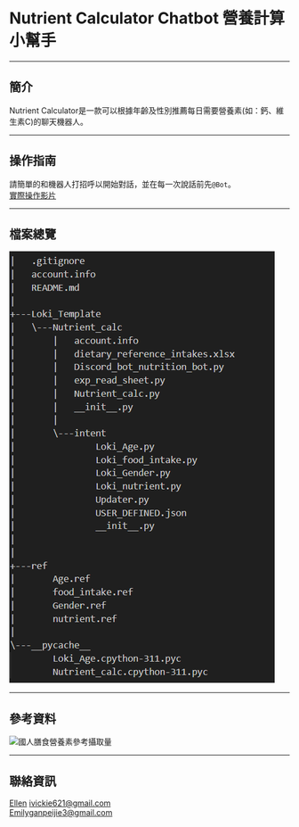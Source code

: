 # Nutrient Calculator Chatbot 營養計算小幫手
***
## 簡介
Nutrient Calculator是一款可以根據年齡及性別推薦每日需要營養素(如：鈣、維生素C)的聊天機器人。
***
## 操作指南
請簡單的和機器人打招呼以開始對話，並在每一次說話前先`@Bot`。<br>
[實際操作影片](https://youtu.be/TabdABk-N-Q)
***
## 檔案總覽
![](nutrition_bot_tree.png)
***
## 參考資料 
![國人膳食營養素參考攝取量](https://www.hpa.gov.tw/Pages/List.aspx?nodeid=4613)
***
## 聯絡資訊
[Ellen](https://github.com/ellenyp) ivickie621@gmail.com<br>
[Emily](https://github.com/emilyganpeijie)ganpeijie3@gmail.com




